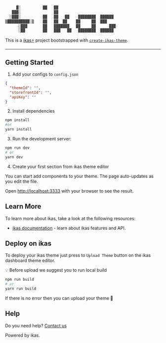```bash
     ▓░          ▓▓   ▓▓
   ▓▓▓░               ▓▓
  ░▓▓▓░          ▓▓   ▓▓   ▓▓    ▓▓▓▓▓▓▓▓  ▓▓▓▓▓▓
▒▓▓▓▓▓▓▓▓▓▓░▒    ▓▓   ▓▓  ▓▓    ▓▓     ▓▓  ▓▓▓
      ░▓▓▓       ▓▓   ▓▓▓▓▓▓▓   ▓▓     ▓▓      ▓▓▓
      ░▓▓        ▓▓   ▓▓▓   ▓▓   ▓▓▓▓▓▓▓▓  ▓▓▓▓▓▓
```

This is a [ikas⚡️](https://ikas.com) project bootstrapped with [`create-ikas-theme`](https://ikas.dev/docs/intro).

---

## Getting Started

1. Add your configs to `config.json`

```json
{
  "themeId": "",
  "storefrontId": "",
  "apiKey": ""
}
```

2. Install dependencies

```bash
npm install
#or
yarn install
```

3. Run the development server:

```bash
npm run dev
# or
yarn dev
```

4. Create your first section from ikas theme editor

You can start add components to your theme. The page auto-updates as you edit the file.

Open [http://localhost:3333](http://localhost:3333) with your browser to see the result.

## Learn More

To learn more about ikas, take a look at the following resources:

- [ikas documentation](https://ikas.dev/docs) - learn about ikas features and API.

## Deploy on ikas

To deploy your ikas theme just press to `Upload Theme` button on the ikas dashboard theme editor.

💡 Before upload we suggest you to run local build

```bash
npm run build
# or
yarn run build
```

If there is no error then you can upload your theme 🎉

## Help

Do you need help? [Contact us](https://ikas.com)

Powered by ikas.
